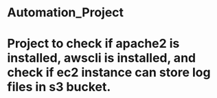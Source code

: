 # Automation_Project

# Project to check if apache2 is installed, awscli is installed, and check if ec2 instance can store log files in s3 bucket. 
